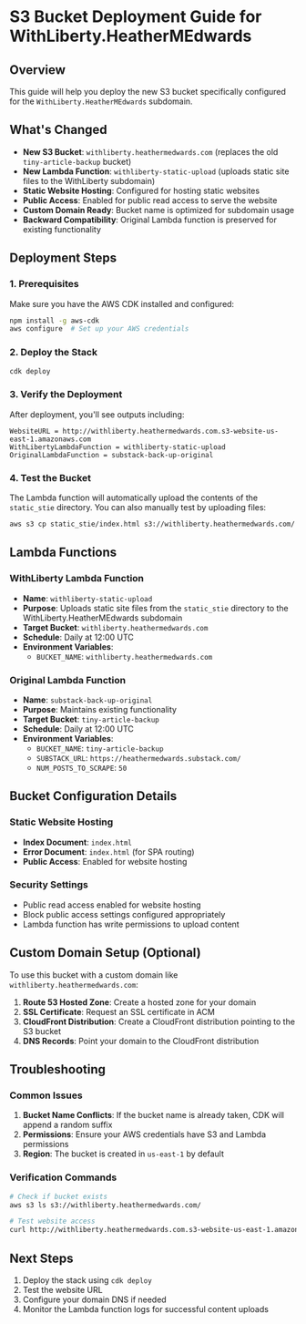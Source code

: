 # S3 Bucket Deployment Guide for WithLiberty.HeatherMEdwards

## Overview
This guide will help you deploy the new S3 bucket specifically configured for the `WithLiberty.HeatherMEdwards` subdomain.

## What's Changed
- **New S3 Bucket**: `withliberty.heathermedwards.com` (replaces the old `tiny-article-backup` bucket)
- **New Lambda Function**: `withliberty-static-upload` (uploads static site files to the WithLiberty subdomain)
- **Static Website Hosting**: Configured for hosting static websites
- **Public Access**: Enabled for public read access to serve the website
- **Custom Domain Ready**: Bucket name is optimized for subdomain usage
- **Backward Compatibility**: Original Lambda function is preserved for existing functionality

## Deployment Steps

### 1. Prerequisites
Make sure you have the AWS CDK installed and configured:
```bash
npm install -g aws-cdk
aws configure  # Set up your AWS credentials
```

### 2. Deploy the Stack
```bash
cdk deploy
```

### 3. Verify the Deployment
After deployment, you'll see outputs including:
```
WebsiteURL = http://withliberty.heathermedwards.com.s3-website-us-east-1.amazonaws.com
WithLibertyLambdaFunction = withliberty-static-upload
OriginalLambdaFunction = substack-back-up-original
```

### 4. Test the Bucket
The Lambda function will automatically upload the contents of the `static_stie` directory. You can also manually test by uploading files:
```bash
aws s3 cp static_stie/index.html s3://withliberty.heathermedwards.com/
```

## Lambda Functions

### WithLiberty Lambda Function
- **Name**: `withliberty-static-upload`
- **Purpose**: Uploads static site files from the `static_stie` directory to the WithLiberty.HeatherMEdwards subdomain
- **Target Bucket**: `withliberty.heathermedwards.com`
- **Schedule**: Daily at 12:00 UTC
- **Environment Variables**:
  - `BUCKET_NAME`: `withliberty.heathermedwards.com`

### Original Lambda Function
- **Name**: `substack-back-up-original`
- **Purpose**: Maintains existing functionality
- **Target Bucket**: `tiny-article-backup`
- **Schedule**: Daily at 12:00 UTC
- **Environment Variables**:
  - `BUCKET_NAME`: `tiny-article-backup`
  - `SUBSTACK_URL`: `https://heathermedwards.substack.com/`
  - `NUM_POSTS_TO_SCRAPE`: `50`

## Bucket Configuration Details

### Static Website Hosting
- **Index Document**: `index.html`
- **Error Document**: `index.html` (for SPA routing)
- **Public Access**: Enabled for website hosting

### Security Settings
- Public read access enabled for website hosting
- Block public access settings configured appropriately
- Lambda function has write permissions to upload content

## Custom Domain Setup (Optional)
To use this bucket with a custom domain like `withliberty.heathermedwards.com`:

1. **Route 53 Hosted Zone**: Create a hosted zone for your domain
2. **SSL Certificate**: Request an SSL certificate in ACM
3. **CloudFront Distribution**: Create a CloudFront distribution pointing to the S3 bucket
4. **DNS Records**: Point your domain to the CloudFront distribution

## Troubleshooting

### Common Issues
1. **Bucket Name Conflicts**: If the bucket name is already taken, CDK will append a random suffix
2. **Permissions**: Ensure your AWS credentials have S3 and Lambda permissions
3. **Region**: The bucket is created in `us-east-1` by default

### Verification Commands
```bash
# Check if bucket exists
aws s3 ls s3://withliberty.heathermedwards.com/

# Test website access
curl http://withliberty.heathermedwards.com.s3-website-us-east-1.amazonaws.com
```

## Next Steps
1. Deploy the stack using `cdk deploy`
2. Test the website URL
3. Configure your domain DNS if needed
4. Monitor the Lambda function logs for successful content uploads
